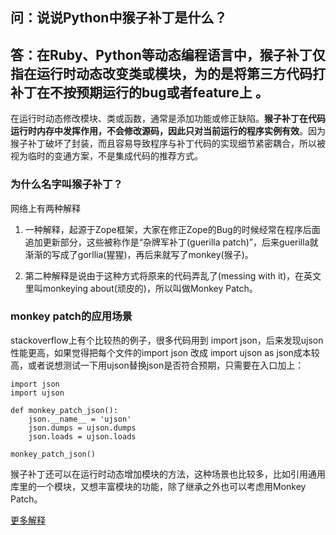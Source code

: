 ## 问：说说Python中猴子补丁是什么？

## 答：在Ruby、Python等动态编程语言中，猴子补丁仅指在运行时动态改变类或模块，为的是将第三方代码打补丁在不按预期运行的bug或者feature上 。
在运行时动态修改模块、类或函数，通常是添加功能或修正缺陷。**猴子补丁在代码运行时内存中发挥作用，不会修改源码，因此只对当前运行的程序实例有效**。因为猴子补丁破坏了封装，而且容易导致程序与补丁代码的实现细节紧密耦合，所以被视为临时的变通方案，不是集成代码的推荐方式。

### 为什么名字叫猴子补丁？
网络上有两种解释

1. 一种解释，起源于Zope框架，大家在修正Zope的Bug的时候经常在程序后面追加更新部分，这些被称作是“杂牌军补丁(guerilla patch)”，后来guerilla就渐渐的写成了gorllia(猩猩)，再后来就写了monkey(猴子)。

2. 第二种解释是说由于这种方式将原来的代码弄乱了(messing with it)，在英文里叫monkeying about(顽皮的)，所以叫做Monkey Patch。

### monkey patch的应用场景
stackoverflow上有个比较热的例子，很多代码用到 import json，后来发现ujson性能更高，如果觉得把每个文件的import json 改成 import ujson as json成本较高，或者说想测试一下用ujson替换json是否符合预期，只需要在入口加上：
```
import json
import ujson

def monkey_patch_json():  
    json.__name__ = 'ujson'  
    json.dumps = ujson.dumps
    json.loads = ujson.loads

monkey_patch_json()
```

猴子补丁还可以在运行时动态增加模块的方法，这种场景也比较多，比如引用通用库里的一个模块，又想丰富模块的功能，除了继承之外也可以考虑用Monkey Patch。

[更多解释](https://stackoverflow.com/questions/5626193/what-is-monkey-patching)